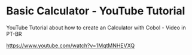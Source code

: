 # Basic Calculator - YouTube Tutorial

YouTube Tutorial about how to create an Calculator with Cobol - Video in PT-BR

https://www.youtube.com/watch?v=1MqtMNHEVXQ

